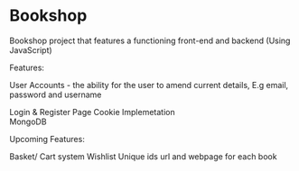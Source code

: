 # Bookshop
Bookshop project that features a functioning front-end and backend (Using JavaScript)

Features: 

User Accounts - the ability for the user to amend current details, E.g email, password and username

Login & Register Page
Cookie Implemetation  
MongoDB

Upcoming Features:

Basket/ Cart system
Wishlist
Unique ids url and webpage for each book 
